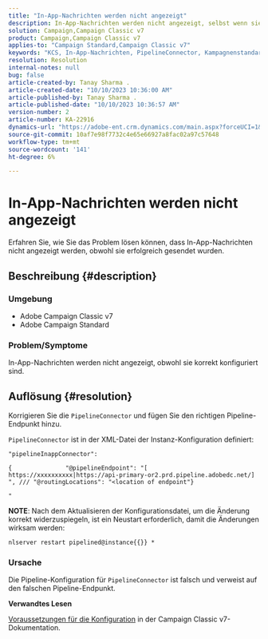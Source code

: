 ```yaml
---
title: "In-App-Nachrichten werden nicht angezeigt"
description: In-App-Nachrichten werden nicht angezeigt, selbst wenn sie erfolgreich gesendet wurden.
solution: Campaign,Campaign Classic v7
product: Campaign,Campaign Classic v7
applies-to: "Campaign Standard,Campaign Classic v7"
keywords: "KCS, In-App-Nachrichten, PipelineConnector, Kampagnenstandard, Kampagne Classic, nicht angezeigt"
resolution: Resolution
internal-notes: null
bug: false
article-created-by: Tanay Sharma .
article-created-date: "10/10/2023 10:36:00 AM"
article-published-by: Tanay Sharma .
article-published-date: "10/10/2023 10:36:57 AM"
version-number: 2
article-number: KA-22916
dynamics-url: "https://adobe-ent.crm.dynamics.com/main.aspx?forceUCI=1&pagetype=entityrecord&etn=knowledgearticle&id=e9409bc8-5867-ee11-9ae7-6045bd0063aa"
source-git-commit: 10af7e98f7732c4e65e66927a8fac02a97c57648
workflow-type: tm+mt
source-wordcount: '141'
ht-degree: 6%

---
```


# In-App-Nachrichten werden nicht angezeigt


Erfahren Sie, wie Sie das Problem lösen können, dass In-App-Nachrichten nicht angezeigt werden, obwohl sie erfolgreich gesendet wurden.

## Beschreibung {#description}


### Umgebung

- Adobe Campaign Classic v7
- Adobe Campaign Standard




### Problem/Symptome

In-App-Nachrichten werden nicht angezeigt, obwohl sie korrekt konfiguriert sind.


## Auflösung {#resolution}


Korrigieren Sie die `PipelineConnector` und fügen Sie den richtigen Pipeline-Endpunkt hinzu.

`PipelineConnector` ist in der XML-Datei der Instanz-Konfiguration definiert:




```
"pipelineInappConnector":

{               "@pipelineEndpoint": "[ https://xxxxxxxxxx|https://api-primary-or2.prd.pipeline.adobedc.net/] ", /// "@routingLocations": "<location of endpoint"}

"
```




<b>NOTE</b>: Nach dem Aktualisieren der Konfigurationsdatei, um die Änderung korrekt widerzuspiegeln, ist ein Neustart erforderlich, damit die Änderungen wirksam werden:

`nlserver restart pipelined@instance{{}} *`



### Ursache

Die Pipeline-Konfiguration für `PipelineConnector` ist falsch und verweist auf den falschen Pipeline-Endpunkt.



<b>Verwandtes Lesen</b>

[Voraussetzungen für die Konfiguration](https://experienceleague.adobe.com/docs/campaign-classic/using/integrating-with-adobe-experience-cloud/experience-triggers/configuring-pipeline.html#prerequisites) in der Campaign Classic v7-Dokumentation.
